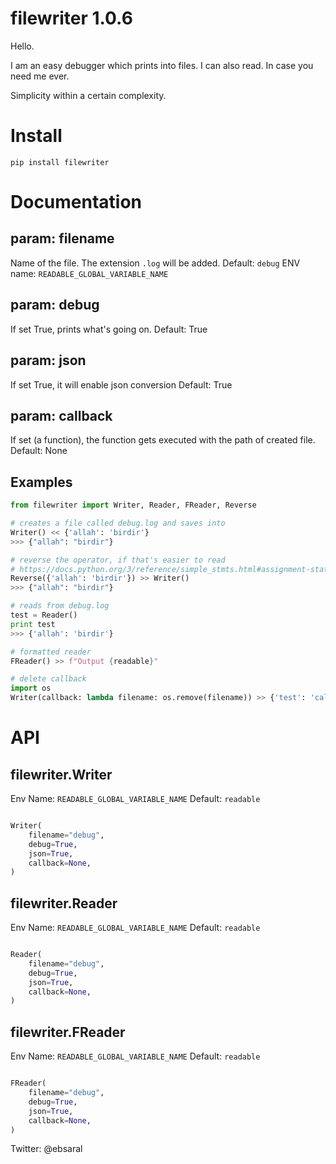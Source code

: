 # filewriter 1.0.6

Hello.

I am an easy debugger which prints into files. I can also read. In case you need me ever.

Simplicity within a certain complexity.

# Install

`pip install filewriter`

# Documentation

## param: filename

Name of the file. The extension `.log` will be added. 
Default: `debug`
ENV name: `READABLE_GLOBAL_VARIABLE_NAME`

## param: debug

If set True, prints what's going on.
Default: True

## param: json

If set True, it will enable json conversion
Default: True

## param: callback

If set (a function), the function gets executed with the path of created file.
Default: None

## Examples

```python
from filewriter import Writer, Reader, FReader, Reverse

# creates a file called debug.log and saves into
Writer() << {'allah': 'birdir'}
>>> {"allah": "birdir"}

# reverse the operator, if that's easier to read
# https://docs.python.org/3/reference/simple_stmts.html#assignment-statements
Reverse({'allah': 'birdir'}) >> Writer()
>>> {"allah": "birdir"}

# reads from debug.log
test = Reader() 
print test
>>> {'allah': 'birdir'}

# formatted reader
FReader() >> f"Output {readable}"

# delete callback
import os
Writer(callback: lambda filename: os.remove(filename)) >> {'test': 'callback'} # deletes the file
```



# API

## filewriter.Writer

Env Name: `READABLE_GLOBAL_VARIABLE_NAME` Default: `readable`

```python

Writer(
    filename="debug",
    debug=True,
    json=True,
    callback=None,
)

```

## filewriter.Reader

Env Name: `READABLE_GLOBAL_VARIABLE_NAME` Default: `readable`

```python

Reader(
    filename="debug",
    debug=True,
    json=True,
    callback=None,
)

```

## filewriter.FReader

Env Name: `READABLE_GLOBAL_VARIABLE_NAME` Default: `readable`

```python

FReader(
    filename="debug",
    debug=True,
    json=True,
    callback=None,
)

```

Twitter: @ebsaral
